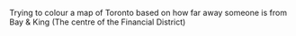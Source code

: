 Trying to colour a map of Toronto based on how far away someone is from Bay & King (The centre of the Financial District)
